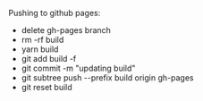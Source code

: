 Pushing to github pages:

- delete gh-pages branch
- rm -rf build
- yarn build
- git add build -f
- git commit -m "updating build"
- git subtree push --prefix build origin gh-pages
- git reset build
